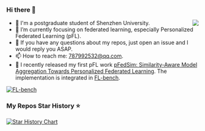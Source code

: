 

### Hi there 👋

<img align="right" src="https://github-readme-stats.vercel.app/api?username=KarhouTam&show_icons=true&count_private=true&theme=transparent" />

 
 - 🤖 I'm a postgraduate student of Shenzhen University.
 - 🌱 I’m currently focusing on federated learning, especially Personalized Federated Learning (pFL).
 - 👀 If you have any questions about my repos, just open an issue and I would reply you ASAP.
 - 📫 How to reach me: 787992532@qq.com.
 - 🎉 I recently released my first pFL work [pFedSim: Similarity-Aware Model Aggregation Towards Personalized Federated Learning](https://arxiv.org/abs/2305.15706). The implementation is integrated in [FL-bench](https://github.com/KarhouTam/FL-bench).


[![FL-bench](https://github-readme-stats.vercel.app/api/pin/?username=KarhouTam&repo=FL-bench&theme=transparent)](https://github.com/KarhouTam/FL-bench)

### My Repos Star History ⭐

[![Star History Chart](https://api.star-history.com/svg?repos=KarhouTam/FL-bench,KarhouTam/pFedLA,KarhouTam/SCAFFOLD-PyTorch,KarhouTam/Per-FedAvg&type=Date)](https://star-history.com/#KarhouTam/FL-bench&KarhouTam/pFedLA&KarhouTam/SCAFFOLD-PyTorch&KarhouTam/Per-FedAvg&Date)
